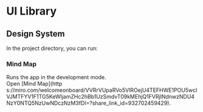 # UI Library

## Design System

In the project directory, you can run:

### Mind Map

Runs the app in the development mode.\
Open [Mind Map](http s://miro.com/welcomeonboard/VVRrVUpaRVo5VlROejU4TEFHWE1POU5wclVJMTFYV1F1TG5KeWljamZHc2hBb1UzSmdvT09kMEhjQ1FVRjlNdnwzNDU4NzY0NTQ5NzUwNDczNzM3fDI=?share_link_id=932702459429).
